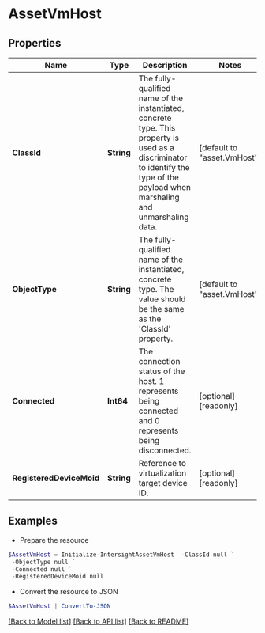 # AssetVmHost
## Properties

Name | Type | Description | Notes
------------ | ------------- | ------------- | -------------
**ClassId** | **String** | The fully-qualified name of the instantiated, concrete type. This property is used as a discriminator to identify the type of the payload when marshaling and unmarshaling data. | [default to "asset.VmHost"]
**ObjectType** | **String** | The fully-qualified name of the instantiated, concrete type. The value should be the same as the &#39;ClassId&#39; property. | [default to "asset.VmHost"]
**Connected** | **Int64** | The connection status of the host. 1 represents being connected and 0 represents being disconnected. | [optional] [readonly] 
**RegisteredDeviceMoid** | **String** | Reference to virtualization target device ID. | [optional] [readonly] 

## Examples

- Prepare the resource
```powershell
$AssetVmHost = Initialize-IntersightAssetVmHost  -ClassId null `
 -ObjectType null `
 -Connected null `
 -RegisteredDeviceMoid null
```

- Convert the resource to JSON
```powershell
$AssetVmHost | ConvertTo-JSON
```

[[Back to Model list]](../README.md#documentation-for-models) [[Back to API list]](../README.md#documentation-for-api-endpoints) [[Back to README]](../README.md)

